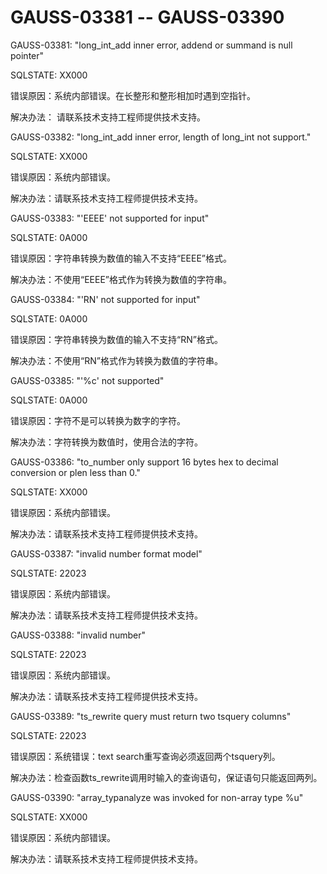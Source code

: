 # GAUSS-03381 -- GAUSS-03390

GAUSS-03381: "long\_int\_add inner error, addend or summand is null pointer"

SQLSTATE: XX000

错误原因：系统内部错误。在长整形和整形相加时遇到空指针。

解决办法： 请联系技术支持工程师提供技术支持。

GAUSS-03382: "long\_int\_add inner error, length of long\_int not support."

SQLSTATE: XX000

错误原因：系统内部错误。

解决办法：请联系技术支持工程师提供技术支持。

GAUSS-03383: "'EEEE' not supported for input"

SQLSTATE: 0A000

错误原因：字符串转换为数值的输入不支持“EEEE”格式。

解决办法：不使用“EEEE”格式作为转换为数值的字符串。

GAUSS-03384: "'RN' not supported for input"

SQLSTATE: 0A000

错误原因：字符串转换为数值的输入不支持“RN”格式。

解决办法：不使用“RN”格式作为转换为数值的字符串。

GAUSS-03385: "'%c' not supported"

SQLSTATE: 0A000

错误原因：字符不是可以转换为数字的字符。

解决办法：字符转换为数值时，使用合法的字符。

GAUSS-03386: "to\_number only support 16 bytes hex to decimal conversion or plen less than 0."

SQLSTATE: XX000

错误原因：系统内部错误。

解决办法：请联系技术支持工程师提供技术支持。

GAUSS-03387: "invalid number format model"

SQLSTATE: 22023

错误原因：系统内部错误。

解决办法：请联系技术支持工程师提供技术支持。

GAUSS-03388: "invalid number"

SQLSTATE: 22023

错误原因：系统内部错误。

解决办法：请联系技术支持工程师提供技术支持。

GAUSS-03389: "ts\_rewrite query must return two tsquery columns"

SQLSTATE: 22023

错误原因：系统错误：text search重写查询必须返回两个tsquery列。

解决办法：检查函数ts\_rewrite调用时输入的查询语句，保证语句只能返回两列。

GAUSS-03390: "array\_typanalyze was invoked for non-array type %u"

SQLSTATE: XX000

错误原因：系统内部错误。

解决办法：请联系技术支持工程师提供技术支持。


